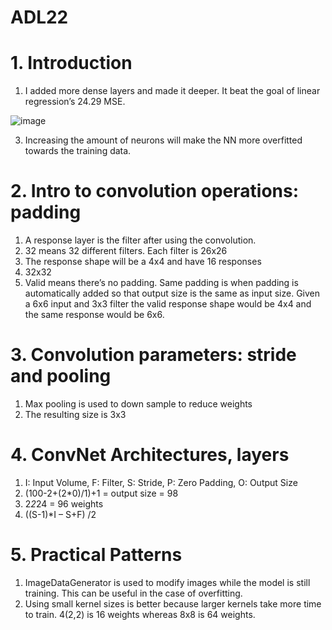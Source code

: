 # ADL22

# 1. Introduction
  1. I added more dense layers and made it deeper. It beat the goal of linear regression’s 24.29 MSE.  

![image](https://user-images.githubusercontent.com/56366459/171251747-14781a96-af83-4ac3-a9e8-d080e85d0929.png)

  3. Increasing the amount of neurons will make the NN more overfitted towards the training data.

# 2. Intro to convolution operations: padding
  1.	A response layer is the filter after using the convolution.  
  2.	32 means 32 different filters. Each filter is 26x26 
  3.	The response shape will be a 4x4 and have 16 responses
  4.	32x32 
  5.	Valid means there’s no padding. Same padding is when padding is automatically added so that output size is the same as input size. Given a 6x6 input and 3x3 filter       the valid response shape would be 4x4 and the same response would be 6x6. 
# 3. Convolution parameters: stride and pooling
  1.	Max pooling is used to down sample to reduce weights
  2.	The resulting size is 3x3 

# 4. ConvNet Architectures, layers
  1.	I: Input Volume, F: Filter, S: Stride, P: Zero Padding, O: Output Size
  2.	(100-2+(2*0)/1)+1 =  output size = 98
  3.	2*2*24 = 96 weights
  4.	((S-1)*I – S+F) /2
 
# 5. Practical Patterns
  1.	ImageDataGenerator is used to modify images while the model is still training. This can be useful in the case of overfitting. 
  2.	Using small kernel sizes is better because larger kernels take more time to train. 4(2,2) is 16 weights whereas 8x8 is 64 weights. 
 



	


